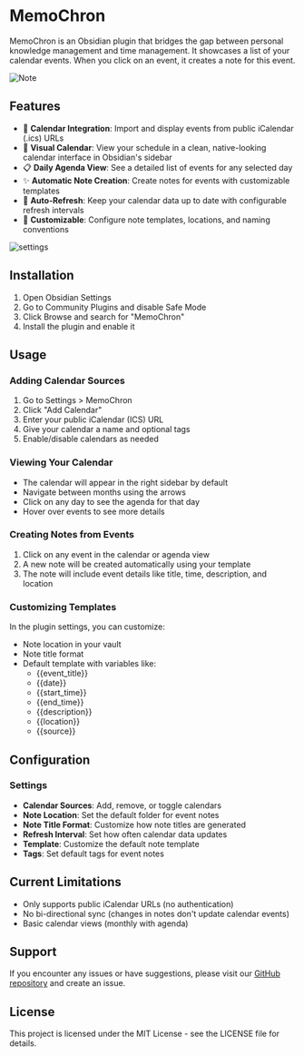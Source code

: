# MemoChron

MemoChron is an Obsidian plugin that bridges the gap between personal knowledge management and time management.
It showcases a list of your calendar events. When you click on an event, it creates a note for this event.

![Note](screenshots/note.png)

## Features

- 📅 **Calendar Integration**: Import and display events from public iCalendar (.ics) URLs
- 👀 **Visual Calendar**: View your schedule in a clean, native-looking calendar interface in Obsidian's sidebar
- 📋 **Daily Agenda View**: See a detailed list of events for any selected day
- ✨ **Automatic Note Creation**: Create notes for events with customizable templates
- 🔄 **Auto-Refresh**: Keep your calendar data up to date with configurable refresh intervals
- 🎨 **Customizable**: Configure note templates, locations, and naming conventions

![settings](screenshots/settings.png)

## Installation

1. Open Obsidian Settings
2. Go to Community Plugins and disable Safe Mode
3. Click Browse and search for "MemoChron"
4. Install the plugin and enable it

## Usage

### Adding Calendar Sources

1. Go to Settings > MemoChron
2. Click "Add Calendar"
3. Enter your public iCalendar (ICS) URL
4. Give your calendar a name and optional tags
5. Enable/disable calendars as needed

### Viewing Your Calendar

- The calendar will appear in the right sidebar by default
- Navigate between months using the arrows
- Click on any day to see the agenda for that day
- Hover over events to see more details

### Creating Notes from Events

1. Click on any event in the calendar or agenda view
2. A new note will be created automatically using your template
3. The note will include event details like title, time, description, and location

### Customizing Templates

In the plugin settings, you can customize:

- Note location in your vault
- Note title format
- Default template with variables like:
  - {{event_title}}
  - {{date}}
  - {{start_time}}
  - {{end_time}}
  - {{description}}
  - {{location}}
  - {{source}}

## Configuration

### Settings

- **Calendar Sources**: Add, remove, or toggle calendars
- **Note Location**: Set the default folder for event notes
- **Note Title Format**: Customize how note titles are generated
- **Refresh Interval**: Set how often calendar data updates
- **Template**: Customize the default note template
- **Tags**: Set default tags for event notes

## Current Limitations

- Only supports public iCalendar URLs (no authentication)
- No bi-directional sync (changes in notes don't update calendar events)
- Basic calendar views (monthly with agenda)

## Support

If you encounter any issues or have suggestions, please visit our [GitHub repository](https://github.com/formax68/memoChron) and create an issue.

## License

This project is licensed under the MIT License - see the LICENSE file for details.

